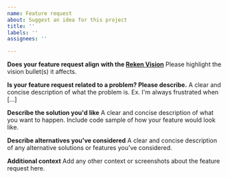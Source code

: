 ```yaml
---
name: Feature request
about: Suggest an idea for this project
title: ''
labels: ''
assignees: ''

---
```


**Does your feature request align with the [Reken Vision](https://github.com/hbroek/reken/blob/main/VISION.md)**
Please highlight the vision bullet(s) it affects.

**Is your feature request related to a problem? Please describe.**
A clear and concise description of what the problem is. Ex. I'm always frustrated when [...]

**Describe the solution you'd like**
A clear and concise description of what you want to happen. Include code sample of how your feature would look like.

**Describe alternatives you've considered**
A clear and concise description of any alternative solutions or features you've considered.

**Additional context**
Add any other context or screenshots about the feature request here.
